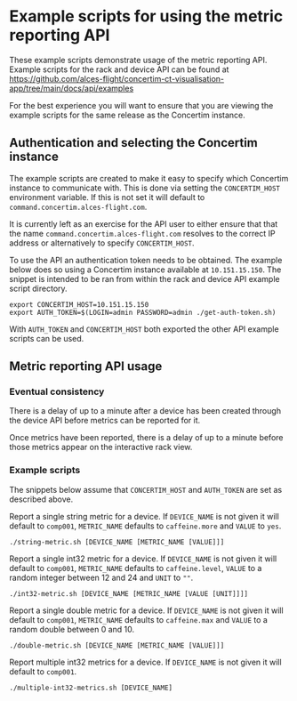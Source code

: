 # Example scripts for using the metric reporting API

These example scripts demonstrate usage of the metric reporting API.  Example
scripts for the rack and device API can be found at
https://github.com/alces-flight/concertim-ct-visualisation-app/tree/main/docs/api/examples

For the best experience you will want to ensure that you are viewing the
example scripts for the same release as the Concertim instance.

## Authentication and selecting the Concertim instance

The example scripts are created to make it easy to specify which Concertim
instance to communicate with.  This is done via setting the `CONCERTIM_HOST`
environment variable.  If this is not set it will default to
`command.concertim.alces-flight.com`.

It is currently left as an exercise for the API user to either ensure that that
the name `command.concertim.alces-flight.com` resolves to the correct IP
address or alternatively to specify `CONCERTIM_HOST`.

To use the API an authentication token needs to be obtained.  The example below
does so using a Concertim instance available at `10.151.15.150`.  The snippet
is intended to be ran from within the rack and device API example script
directory.

```
export CONCERTIM_HOST=10.151.15.150
export AUTH_TOKEN=$(LOGIN=admin PASSWORD=admin ./get-auth-token.sh)
```

With `AUTH_TOKEN` and `CONCERTIM_HOST` both exported the other API example
scripts can be used.

## Metric reporting API usage

### Eventual consistency

There is a delay of up to a minute after a device has been created through the
device API before metrics can be reported for it.

Once metrics have been reported, there is a delay of up to a minute before
those metrics appear on the interactive rack view.

### Example scripts

The snippets below assume that `CONCERTIM_HOST` and `AUTH_TOKEN` are set as described above.

Report a single string metric for a device.  If `DEVICE_NAME` is not given it
will default to `comp001`, `METRIC_NAME` defaults to `caffeine.more` and
`VALUE` to `yes`.

```
./string-metric.sh [DEVICE_NAME [METRIC_NAME [VALUE]]]
```

Report a single int32 metric for a device. If `DEVICE_NAME` is not given it
will default to `comp001`, `METRIC_NAME` defaults to `caffeine.level`,
`VALUE` to a random integer between 12 and 24 and `UNIT` to `""`.

```
./int32-metric.sh [DEVICE_NAME [METRIC_NAME [VALUE [UNIT]]]]
```

Report a single double metric for a device. If `DEVICE_NAME` is not given it
will default to `comp001`, `METRIC_NAME` defaults to `caffeine.max` and
`VALUE` to a random double between 0 and 10.

```
./double-metric.sh [DEVICE_NAME [METRIC_NAME [VALUE]]]
```

Report multiple int32 metrics for a device.  If `DEVICE_NAME` is not given it
will default to `comp001`.

```
./multiple-int32-metrics.sh [DEVICE_NAME]
```